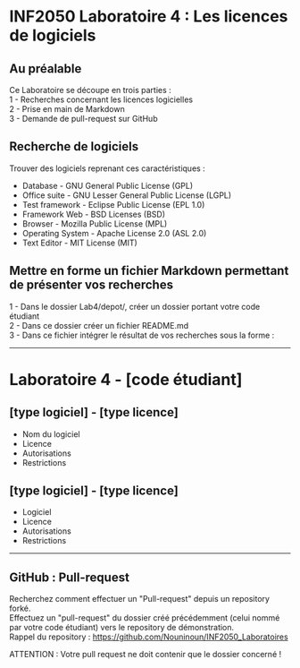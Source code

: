 # INF2050 Laboratoire 4 : Les licences de logiciels
## Au préalable
Ce Laboratoire se découpe en trois parties :  
1 - Recherches concernant les licences logicielles  
2 - Prise en main de Markdown  
3 - Demande de pull-request sur GitHub  

## Recherche de logiciels  
Trouver des logiciels reprenant ces caractéristiques :  
- Database - GNU General Public License (GPL)
- Office suite - GNU Lesser General Public License (LGPL)  
- Test framework - Eclipse Public License (EPL 1.0)
- Framework Web - BSD Licenses (BSD)
- Browser - Mozilla Public License (MPL)
- Operating System - Apache License 2.0 (ASL 2.0)
- Text Editor - MIT License (MIT)

## Mettre en forme un fichier Markdown permettant de présenter vos recherches
1 - Dans le dossier Lab4/depot/, créer un dossier portant votre code étudiant  
2 - Dans ce dossier créer un fichier README.md  
3 - Dans ce fichier intégrer le résultat de vos recherches sous la forme :  

_________________________________________________________________________________________
# Laboratoire 4 - [code étudiant]
## [type logiciel] - [type licence]
- Nom du logiciel
- Licence
- Autorisations
- Restrictions

## [type logiciel] - [type licence]
- Logiciel
- Licence
- Autorisations
- Restrictions

_________________________________________________________________________________________


## GitHub : Pull-request
Recherchez comment effectuer un "Pull-request" depuis un repository forké.  
Effectuez un "pull-request" du dossier créé précédemment (celui nommé par votre code étudiant) vers le repository de démonstration.  
Rappel du repository : https://github.com/Nouninoun/INF2050_Laboratoires

ATTENTION : Votre pull request ne doit contenir que le dossier concerné !
